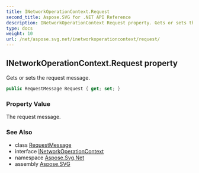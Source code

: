 ```yaml
---
title: INetworkOperationContext.Request
second_title: Aspose.SVG for .NET API Reference
description: INetworkOperationContext Request property. Gets or sets the request message
type: docs
weight: 10
url: /net/aspose.svg.net/inetworkoperationcontext/request/
---
```

## INetworkOperationContext.Request property

Gets or sets the request message.

```csharp
public RequestMessage Request { get; set; }
```

### Property Value

The request message.

### See Also

* class [RequestMessage](../../requestmessage/)
* interface [INetworkOperationContext](../)
* namespace [Aspose.Svg.Net](../../../aspose.svg.net/)
* assembly [Aspose.SVG](../../../)

